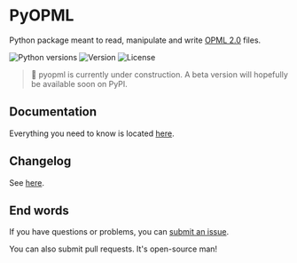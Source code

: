 # PyOPML

Python package meant to read, manipulate and write [OPML 2.0](http://opml.org/spec2.opml) files.

![Python versions](https://img.shields.io/pypi/pyversions/pyopml.svg?link=https://pypi.python.org/pypi/pyopml) ![Version](https://img.shields.io/pypi/v/pyopml.svg?link=https://pypi.python.org/pypi/pyopml) ![License](https://img.shields.io/pypi/l/pyopml.svg?link=https://pypi.python.org/pypi/pyopml?link=https://github.com/EpocDotFr/pyopml/blob/master/LICENSE.md)

> 🚧 pyopml is currently under construction. A beta version will hopefully be available soon on PyPI.

## Documentation

Everything you need to know is located [here](https://epocdotfr.github.io/pyopml/).

## Changelog

See [here](https://github.com/EpocDotFr/pyopml/releases).

## End words

If you have questions or problems, you can [submit an issue](https://github.com/EpocDotFr/pyopml/issues).

You can also submit pull requests. It's open-source man!
